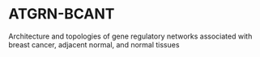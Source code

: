 # ATGRN-BCANT
Architecture and topologies of gene regulatory networks associated with breast cancer, adjacent normal, and normal tissues
